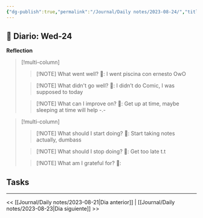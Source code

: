 ```yaml
---
{"dg-publish":true,"permalink":"/Journal/Daily notes/2023-08-24/","title":"2023-08-22","tags":["NoteType/Daily"],"created":"2023-08-22T11:45:57.765-05:00","updated":"2023-09-09T18:22:42.173-05:00"}
---
```



## 📅 Diario: Wed-24


**Reflection**

> [!multi-column]
> 
> > [!NOTE] What went well?
> > 💭: I went piscina con ernesto OwO
> 
> > [!NOTE] What didn't go well?
> > 💭: I didn’t do Comic, I was supposed to today
> 
> > [!NOTE] What can I improve on?
> > 💭: Get up at time, maybe sleeping at time will help -.-
> 

> [!multi-column]
> 
> > [!NOTE] What should I start doing?
> > 💭: Start taking notes actually, dumbass
> 
> > [!NOTE] What should I stop doing?
> > 💭: Get too late t.t
> 
> > [!NOTE] What am I grateful for?
> > 💭: 
> 

## Tasks

- - - 

<< [[Journal/Daily notes/2023-08-21\|Dia anterior]] | [[Journal/Daily notes/2023-08-23\|Dia siguiente]] >>
